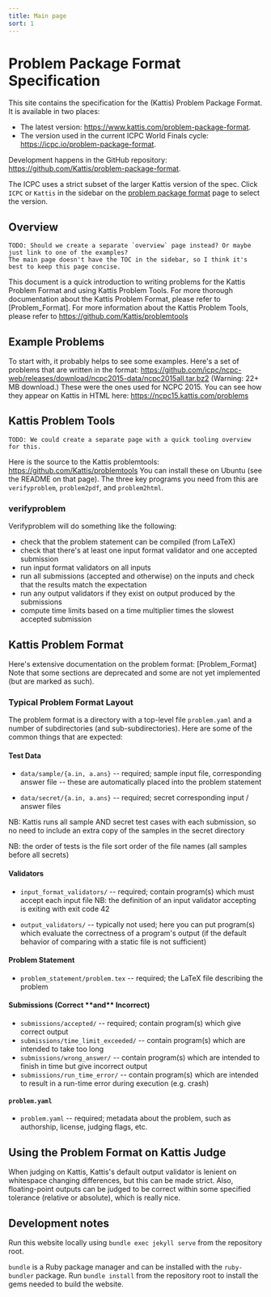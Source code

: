 ```yaml
---
title: Main page
sort: 1
---
```


# Problem Package Format Specification

This site contains the specification for the (Kattis) Problem Package Format.
It is available in two places:

- The latest version: <https://www.kattis.com/problem-package-format>.
- The version used in the current ICPC World Finals cycle: <https://icpc.io/problem-package-format>.

Development happens in the GitHub repository: <https://github.com/Kattis/problem-package-format>.

The ICPC uses a strict subset of the larger Kattis version of the spec.
Click `ICPC` or `Kattis` in the sidebar on the [problem package format](spec/problem_package_format) page to select the version.

## Overview

```note
TODO: Should we create a separate `overview` page instead? Or maybe just link to one of the examples?
The main page doesn't have the TOC in the sidebar, so I think it's best to keep this page concise.
```

This document is a quick introduction to writing problems for the Kattis
Problem Format and using Kattis Problem Tools. For more thorough
documentation about the Kattis Problem Format, please refer to
\[Problem\_Format\]. For more information about the Kattis Problem
Tools, please refer to <https://github.com/Kattis/problemtools>

## Example Problems

To start with, it probably helps to see some examples. Here's a set of
problems that are written in the format:
<https://github.com/icpc/ncpc-web/releases/download/ncpc2015-data/ncpc2015all.tar.bz2> (Warning: 22+ MB
download.) These were the ones used for NCPC 2015. You can see how they
appear on Kattis in HTML here: <https://ncpc15.kattis.com/problems>

## Kattis Problem Tools

```note
TODO: We could create a separate page with a quick tooling overview for this.
```

Here is the source to the Kattis problemtools:
<https://github.com/Kattis/problemtools> You can install these on Ubuntu
(see the README on that page). The three key programs you need from this
are `verifyproblem`, `problem2pdf`, and `problem2html`.

### verifyproblem

Verifyproblem will do something like the following:

  - check that the problem statement can be compiled (from LaTeX)
  - check that there's at least one input format validator and one
    accepted submission
  - run input format validators on all inputs
  - run all submissions (accepted and otherwise) on the inputs and check
    that the results match the expectation
  - run any output validators if they exist on output produced by the
    submissions
  - compute time limits based on a time multiplier times the slowest
    accepted submission

## Kattis Problem Format

Here's extensive documentation on the problem format:
\[Problem\_Format\] Note that some sections are deprecated and some are
not yet implemented (but are marked as such).

### Typical Problem Format Layout

The problem format is a directory with a top-level file `problem.yaml`
and a number of subdirectories (and sub-subdirectories). Here are some
of the common things that are expected:

#### Test Data

  - `data/sample/{a.in, a.ans}` -- required; sample input file,
    corresponding answer file -- these are automatically placed into the
    problem statement

<!-- end list -->

  - `data/secret/{a.in, a.ans}` -- required; secret corresponding input
    / answer files

NB: Kattis runs all sample AND secret test cases with each submission,
so no need to include an extra copy of the samples in the secret
directory

NB: the order of tests is the file sort order of the file names (all
samples before all secrets)

#### Validators

  - `input_format_validators/` -- required; contain program(s) which
    must accept each input file NB: the definition of an input validator
    accepting is exiting with exit code 42

<!-- end list -->

  - `output_validators/` -- typically not used; here you can put
    program(s) which evaluate the correctness of a program's output (if
    the default behavior of comparing with a static file is not
    sufficient)

#### Problem Statement

  - `problem_statement/problem.tex` -- required; the LaTeX file
    describing the problem

#### Submissions (Correct \*\*and\*\* Incorrect)

  - `submissions/accepted/` -- required; contain program(s) which give
    correct output
  - `submissions/time_limit_exceeded/` -- contain program(s) which are
    intended to take too long
  - `submissions/wrong_answer/` -- contain program(s) which are intended
    to finish in time but give incorrect output
  - `submissions/run_time_error/` -- contain program(s) which are
    intended to result in a run-time error during execution (e.g. crash)

#### `problem.yaml`

  - `problem.yaml` -- required; metadata about the problem, such as
    authorship, license, judging flags, etc.

## Using the Problem Format on Kattis Judge

When judging on Kattis, Kattis's default output validator is lenient on
whitespace changing differences, but this can be made strict. Also,
floating-point outputs can be judged to be correct within some specified
tolerance (relative or absolute), which is really nice.




## Development notes

Run this website locally using `bundle exec jekyll serve` from the repository root.

`bundle` is a Ruby package manager and can be installed with the `ruby-bundler` package.
Run `bundle install` from the repository root to install the gems needed to build the website.
